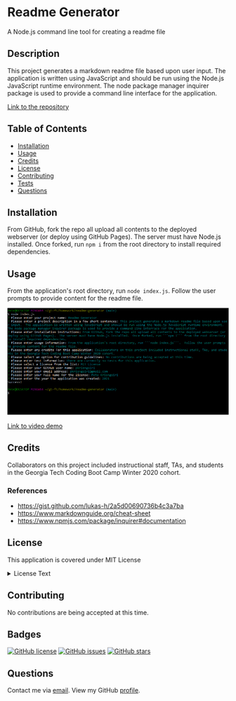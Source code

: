 # Readme Generator
A Node.js command line tool for creating a readme file

## Description
This project generates a markdown readme file based upon user input.  The application is written using JavaScript and should be run using the Node.js JavaScript runtime environment.  The node package manager inquirer package is used to provide a command line interface for the application.

[Link to the repository](https://github.com/pkriengsiri/readme-generator)
  
## Table of Contents
* [Installation](#installation)
* [Usage](#usage)
* [Credits](#credits)
* [License](#license)
* [Contributing](#contributing)
* [Tests](#tests)
* [Questions](#questions)
  
## Installation
From GitHub, fork the repo all upload all contents to the deployed webserver (or deploy using GitHub Pages).  The server must have Node.js installed.  Once forked, run ```npm i``` from the root directory to install required dependencies.
  
## Usage
From the application's root directory, run ```node index.js```.  Follow the user prompts to provide content for the readme file.

![application screenshot](./assets/images/app_screenshot.PNG)

[Link to video demo](https://drive.google.com/file/d/1unssuw7qR5HzuBpAk5-m5djfn4HbukB-/view)
  
## Credits
Collaborators on this project included instructional staff, TAs, and students in the Georgia Tech Coding Boot Camp Winter 2020 cohort.

### References
* https://gist.github.com/lukas-h/2a5d00690736b4c3a7ba
* https://www.markdownguide.org/cheat-sheet   
* https://www.npmjs.com/package/inquirer#documentation 

## License
This application is covered under MIT License

<details>
  <summary>
    License Text
  </summary> 

```

Copyright (c) 2021  Pete Kriengsiri

Permission is hereby granted, free of charge, to any person obtaining a copy
of this software and associated documentation files (the "Software"), to deal
in the Software without restriction, including without limitation the rights
to use, copy, modify, merge, publish, distribute, sublicense, and/or sell
copies of the Software, and to permit persons to whom the Software is
furnished to do so, subject to the following conditions:
      
The above copyright notice and this permission notice shall be included in all
copies or substantial portions of the Software.
      
THE SOFTWARE IS PROVIDED "AS IS", WITHOUT WARRANTY OF ANY KIND, EXPRESS OR
IMPLIED, INCLUDING BUT NOT LIMITED TO THE WARRANTIES OF MERCHANTABILITY,
FITNESS FOR A PARTICULAR PURPOSE AND NONINFRINGEMENT. IN NO EVENT SHALL THE
AUTHORS OR COPYRIGHT HOLDERS BE LIABLE FOR ANY CLAIM, DAMAGES OR OTHER
LIABILITY, WHETHER IN AN ACTION OF CONTRACT, TORT OR OTHERWISE, ARISING FROM,
OUT OF OR IN CONNECTION WITH THE SOFTWARE OR THE USE OR OTHER DEALINGS IN THE
SOFTWARE.

```
</details>


## Contributing
No contributions are being accepted at this time.
  
## Badges
[![GitHub license](https://img.shields.io/github/license/pkriengsiri/readme-generator)](https://github.com/pkriengsiri/readme-generator/blob/main/LICENSE)
[![GitHub issues](https://img.shields.io/github/issues/pkriengsiri/readme-generator)](https://github.com/pkriengsiri/readme-generator/issues)
[![GitHub stars](https://img.shields.io/github/stars/pkriengsiri/readme-generator)](https://github.com/pkriengsiri/readme-generator/stargazers)


## Questions
Contact me via [email](mailto:pkriengsiri@gmail.com).
View my GitHub [profile](https://github.com/pkriengsiri).

